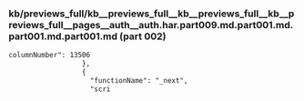 ### kb/previews_full/kb__previews_full__kb__previews_full__kb__previews_full__pages__auth__auth.har.part009.md.part001.md.part001.md.part001.md (part 002)

```md
columnNumber": 13506
                  },
                  {
                    "functionName": "_next",
                    "scri
```

```
